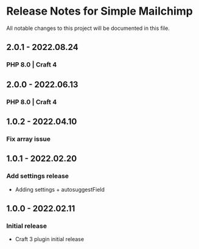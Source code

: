 # Release Notes for Simple Mailchimp

All notable changes to this project will be documented in this file.

## 2.0.1 - 2022.08.24
### PHP 8.0 | Craft 4

## 2.0.0 - 2022.06.13
### PHP 8.0 | Craft 4

## 1.0.2 - 2022.04.10
### Fix array issue

## 1.0.1 - 2022.02.20
### Add settings release
- Adding settings + autosuggestField

## 1.0.0 - 2022.02.11
### Initial release
- Craft 3 plugin initial release
